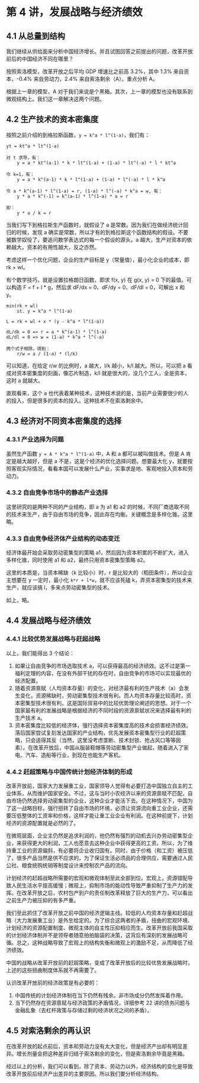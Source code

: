 # 第 4 讲，发展战略与经济绩效

## 4.1 从总量到结构

我们继续从供给面来分析中国经济增长。并且试图回答之前提出的问题，改革开放前后的中国经济不同在哪里？

按照索洛模型，改革开放之后平均 GDP 增速比之前高 3.2%，其中 1.3% 来自资本，-0.4% 来自劳动力，2.4% 来自索洛剩余（A）。重点分析 A。

根据上一章的模型，A 对于我们来说是个黑箱。其次，上一章的模型也没有联系到微观结构上。我们这一章解决这两个问题。

## 4.2 生产技术的资本密集度

按照之前介绍的到格拉斯函数，`y = k^a * l^(1-a)`，我们有：

```
yt = kt^a * lt^(1-a)

对 t 求导，有：
	y = a * kt^(a-1) * k * lt^(1-a) + (1-a) * lt^(-a) * l * kt^a

令 k=1，有：
	y = a * k^(a-1) * k * l^(1-a) + (1-a) * l^(-a) * l * k^a

令 a * k^(a-1) * l^(1-a) = r, (1-a) * l^(-a) * k^a = w, 有：
	y * a * k^(-1) = k^(a-1) * l^(1-a) * a = r

即：
	y * a / k = r
```

当我们写下到格拉斯生产函数时，就假设了 a 是常数。因为我们在做经济统计回归的时候，发现 a 确实是常数，所以才有的到格拉斯这个函数结构的假设。不要被数学奴役了，要追问数学表达式的每一个假设的源头。a 越大，生产对资本的依赖越大，资本的有用性越大，反之亦然。

考虑这样一个优化问题，企业的生产目标是 y（常量值），最小化企业的成本，即 rk + wl。

有个数学技巧，就是设置拉格朗日函数，即求 f(x, y) 在 g(x, y) = 0 下的最值。可以构造 F = f + l * g，然后求 dF/dx = 0、dF/dy = 0、dF/dl = 0，可解出 x 和 y。 

```
min(rk + wl)
	st. y = k^a * l^(1-a)

L = rk + wl + x * (y - k^a * l^(1-a))

dL/dk = 0 => r = a * k^(a-1) * l^(1-a)
dL/dl = 0 => w = (1-a) * k^a * l^(-a)

两个式子相除，得到：
	r/w = a / (1-a) * (l/k)
```

可以知道，在给定 r/w 的比例时，a 越大，l/k 越小，k/l 越大。所以，可以把 a 看成对资本密集度的刻画，像芯片制造，k/l 就是很大的，没几个工人，全是资本，这时 a 就越大。

直观看来，这个 a 也代表着某种技术，这种技术说的是，当前产业需要很少的人的投入，但是很多的资本的投入。这种技术不在索洛剩余中。

## 4.3 经济对不同资本密集度的选择

### 4.3.1 产业选择为问题

虽然生产函数 `y = A * k^a * l^(1-a)` 中，A 和 a 都可以被叫做技术。但是 A 肯定是越大越好，但是 a 不是，这是个经济的优化选择问题。想要最大化 y，就要按照客观实际情况，看看本国可以发展什么产业，实事求是地、客观地投入资本和劳动力。

### 4.3.2 自由竞争市场中的静态产业选择

这里研究的是两种不同的产业结构，即 a 为 a1 和 a2 的时候，不同厂商选取不同的技术来生产，由于自由市场的竞争，因此存在均衡。关键概念是多样化锥。这里略。

### 4.3.3 自由竞争经济体产业结构的动态变迁

经济体最开始会采取劳动密集型的策略 a1，然后因为资本积累的不断扩大，进入多样化锥，同时使用 a1 和 a2，最终只用资本密集型策略 a2。

这里的本质是，当资本稀缺（k 比较小）时，r 是比较大的（稻田条件），所以企业主想要在 y 一定时，最小化 `k*r + l*w`，就不应该死磕 k，弄资本密集型的技术来生产，就应该搞 l，多来点劳动密集型的技术。

如上，略。

## 4.4 发展战略与经济绩效

### 4.4.1 比较优势发展战略与赶超战略

以上，我们能得出 3 个结论：

1. 如果让自由竞争的市场选取技术 a，可以获得最高的经济绩效。这不过是第一福利定理的内容，在没有外部干扰的存在时，自由竞争的市场可以实现最优的经济配置。
2. 随着资源禀赋（人均资本存量）的变化，对经济最有利的生产技术（a）会发生变化，资源稀缺时，劳动密集型技术很有利。而人均资本存量比较高时，资本密集型技术很有利。这是国际贸易中的比较优势理论阐述的思想。对于一个国家最有利的发展战略是根据经济的不同时段的资源禀赋状况来选择最有利的生产技术 a。
3. 资本密集度比较低的经济体，强行选择资本密集度高的技术会损害经济绩效。落后国家尝试复刻发达国家的产业结构，优先发展资本密集型行业的赶超策略，只会适得其反（当然，这里没考虑垄断、技术封锁、抢占风口等等因素）。在改革开放后，中国从服装鞋帽等劳动密集型产业做起，随着进入了家电、汽车、造船等行业，到现在也能生产客机。

### 4.4.2 赶超策略与中国传统计划经济体制的形成

改革开放前，国家大力发展重工业，国家领导人觉得有必要打造中国独立自主的工业体系，从而维护国家安全。不过，这与当时小农经济以来的资源禀赋不匹配，自由市场仍然选择劳动密集型的企业，这种企业才能活下去。在这种情况下，中国为了这一战略目标，强行扭转了自由市场的环境，必须让资源流向重工业企业，还需要压低整体的工资率和价格，这样才能让重工业企业有利润。在这种前提下，计划经济的资源配置就是必然的了。

在微观层面，企业主仍然是追求利润的，他仍然有强烈的动机去兴办劳动密集型企业，来获得更大的利润，工人也愿意去这种企业中获得更高的工资。所以，为了维持重工业的资源偏斜，有必要将企业收归国有。同时，由于价格（和工资）被压低了，很多产品当然是供不应求的，为了保证生活必须品的合理供应，需要通过人民公社、粮食统购统销等制度设计来控制农产品的流向。

计划经济的赶超战略所需要的宏观和微观体制至此全部到位。宏观上，资源错配导致人民生活水平提高缓慢；微观上，抑制市场的能动性导致严重抑制了生产力的发挥。在改革开放之后，农村包产到户的责任制改革释放了巨大的生产力，可以看出之前生产力被压抑的有多严重。

我们至此抓住了改革开放之前中国的经济逻辑主线。较低的人均资本存量和赶超战略（大力发展重工业）是外生给定的。为了综合这两者的矛盾，扭曲的宏观环境、计划经济的资源配置制度、微观主体的自主性压抑相应而生。改革开放前我国采取的计划经济体制并不是领导者随意拍拍脑袋的决策，这背后有深刻的发展战略可循。总之，这种战略导致了宏观上的结构失衡和微观上的激励不足，从而降低了经济绩效。

中国的战略从改革开放前的赶超策略，变成了改革开放后的比较优势发展战略时，上述的这些扭曲制度体系就不再需要了。

认识改革开放前的经济政策是有必要的：

1. 中国传统的计划经济体制在当下仍然有残余。非市场成分仍然发挥着作用。
2. 当下仍然存在资源禀赋与经济政策的矛盾情况，详细参考 22 讲的债务问题与金融乱象（去杠杆政策与存储过剩的经济状况之间的矛盾）。

## 4.5 对索洛剩余的再认识

在改革开放的起点前后，资本和劳动力没有太大变化，但是经济产出却有明显差异。增长剂量会把这种差异归结于索洛剩余的变化，但是索洛剩余毕竟是黑箱。

经过以上的分析，我们可以看到，除了资本、劳动力以外，经济结构的变化是导致改革开放前后经济产出差异的主要原因。所以我们要分析经济结构。
